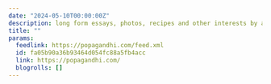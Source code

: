 ```yaml
---
date: "2024-05-10T00:00:00Z"
description: long form essays, photos, recipes and other interests by adrianna tan
title: ""
params:
  feedlink: https://popagandhi.com/feed.xml
  id: fa05b90a36b93464d054fc88a5fb4acc
  link: https://popagandhi.com/
  blogrolls: []
---
```

